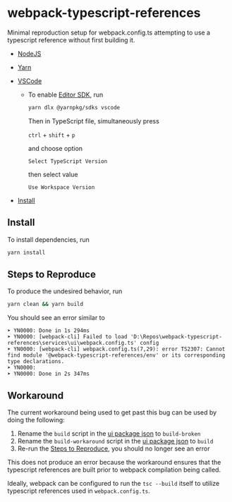 # webpack-typescript-references

Minimal reproduction setup for webpack.config.ts attempting to use a typescript reference without first building it.

- [NodeJS](https://nodejs.org/)
- [Yarn](https://yarnpkg.com/)
- [VSCode](https://code.visualstudio.com/)

  - To enable [Editor SDK](https://yarnpkg.com/getting-started/editor-sdks), run

    ```sh
    yarn dlx @yarnpkg/sdks vscode
    ```

    Then in TypeScript file, simultaneously press

    `ctrl` + `shift` + `p`

    and choose option

    `Select TypeScript Version`

    then select value

    `Use Workspace Version`

- [Install](#install)

## Install

To install dependencies, run

```sh
yarn install
```

## Steps to Reproduce

To produce the undesired behavior, run

```sh
yarn clean && yarn build
```

You should see an error similar to

```
➤ YN0000: Done in 1s 294ms
➤ YN0000: [webpack-cli] Failed to load 'D:\Repos\webpack-typescript-references\services\ui\webpack.config.ts' config
➤ YN0000: [webpack-cli] webpack.config.ts(7,29): error TS2307: Cannot find module '@webpack-typescript-references/env' or its corresponding type declarations.
➤ YN0000:
➤ YN0000: Done in 2s 347ms
```

## Workaround

The current workaround being used to get past this bug can be used by doing the following:

1. Rename the `build` script in the [ui package json](./services/ui/package.json) to `build-broken`
1. Rename the `build-workaround` script in the [ui package json](./services/ui/package.json) to `build`
1. Re-run the [Steps to Reproduce](#steps-to-reproduce), you should no longer see an error

This does not produce an error because the workaround ensures that the typescript references are built prior to webpack compilation being called.

Ideally, webpack can be configured to run the `tsc --build` itself to utilize typescript references used in `webpack.config.ts`.
